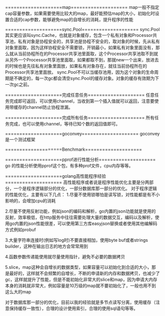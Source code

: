 ====================map====================
map一般不指定cap容量参数，如果需要使用比较大的map，最好能预估map的大小，初始化时设置合适的cap参数，能够避免map的自增长的消耗，提升程序的性能

====================sync.Pool====================
sync.Pool 其实更应该叫sync.Cache，也就是对象缓存，包含一个私有对象和Processor共享池，私有对象是协程安全的，共享池是协程不安全的，取对象的时候，先从私有对象里面取，因为这样协程安全不需要锁，开销最小，如果私有对象里面没有，那么就从当前协程所在的Processor共享池里面取，这个Processor共享池取不到就从另外一个Processor共享池里面取，如果都取不到，那就new一个出来，放进去的时候也是先往私有对象里面放，如果私有对象存在，就往当前协程所在的Processor共享池里面放。
sync.Pool不可以当缓存池用，因为这个对象的生命周期是不确定的，每一次gc都会清空sync.Pool的缓存对象。对象的缓存有效期为下一次gc之前。

====================完成任意任务====================
任意任务完成即可返回，可以使用channel，当收到第一个插入值就可以返回，注意要使用带缓存的channel防止协程泄漏。

====================完成所有任务====================
所有任务完成，也可以使用channel，等待已知个数的返回值即可。

====================goconvey====================
goconvey是一个测试框架

====================Benchmark====================
<!-- func BenchmarkConcatStringByAdd(b *testing.B) {
	// 与性能测试无关的代码
	b.ResetTimer()
	for i := 0; i < b.N; i++ {
		// 测试代码
	}
	b.StopTimer()
	//与性能测试无关的代码
} -->

====================pprof进行性能分析====================
go 的性能分析使用pprof这个包，有多种prof文件，cpu内存等等。

====================golang高性能程序经验====================
高性能程序或者说是程序性能优化主要是分两部分，一个是程序逻辑部分的优化，一部分数据库那一部分的优化。
对于程序逻辑的性能优化，主要有以下几点：
1.尽量不使用锁哪怕是读写锁，对性能都是有不小影响的，会增加cpu的消耗

2.尽量不使用反射功能，例如json的编码和解析，go内置的json功能就是使用的反射，效率极低，在http服务中往往需要处理大量的数据交互，编码以及解析，使用go内置的json性能很差，可以使用第三方库easyjson替换或者使用其他编解码方式例如probuf

3.大量字符串连接时(例如写log时)不要直接相加，使用byte buf或者strings builder，这种在输出日志的地方会常常用到

4.函数参数传递能使用就尽量使用指针，避免不必要的数据拷贝

5.slice，map这种会自增长的数据类型，如果容量可以初始化到合适的大小，那是最好的，这样就不会频繁的自增长，不断的申请新的内存和数据拷贝，也减少了gc，这样就提升了性能，但是不能初始化非常大的slice和map，因为申请大内存本身的消耗就非常大，例如容量是10万级的map就不要初始化了，一般也用不到这么大的map

对于数据库那一部分的优化，目前以我的经验就是多节点读写分离，使用缓存（注意保持缓存一致性），合理的设计使用索引，合理的使用sql语句等等。





